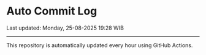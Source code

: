 # Auto Commit Log

Last updated: Monday, 25-08-2025 19:28 WIB

---

This repository is automatically updated every hour using GitHub Actions.
